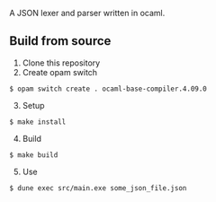 A JSON lexer and parser written in ocaml.

## Build from source
1. Clone this repository
2. Create opam switch
```
$ opam switch create . ocaml-base-compiler.4.09.0
```
3. Setup
```
$ make install
```
4. Build
```
$ make build
```
5. Use
```
$ dune exec src/main.exe some_json_file.json
```
